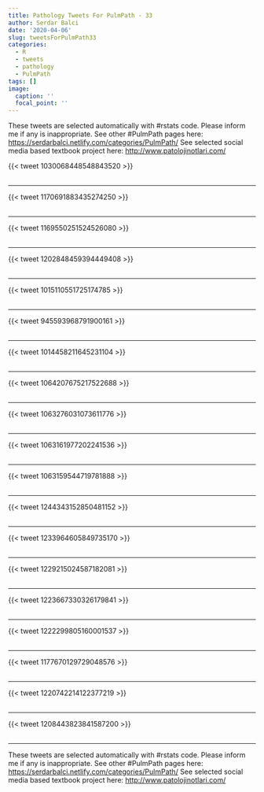 ```yaml
---
title: Pathology Tweets For PulmPath - 33
author: Serdar Balci
date: '2020-04-06'
slug: tweetsForPulmPath33
categories:
  - R
  - tweets
  - pathology
  - PulmPath
tags: []
image:
  caption: ''
  focal_point: ''
---
```



These tweets are selected automatically with #rstats code. Please inform me if any is inappropriate.
See other #PulmPath pages here: https://serdarbalci.netlify.com/categories/PulmPath/ 
See selected social media based textbook project here: http://www.patolojinotlari.com/

{{< tweet 1030068448548843520 >}}
<br>
<br>
<hr>
{{< tweet 1170691883435274250 >}}
<br>
<br>
<hr>
{{< tweet 1169550251524526080 >}}
<br>
<br>
<hr>
{{< tweet 1202848459394449408 >}}
<br>
<br>
<hr>
{{< tweet 1015110551725174785 >}}
<br>
<br>
<hr>
{{< tweet 945593968791900161 >}}
<br>
<br>
<hr>
{{< tweet 1014458211645231104 >}}
<br>
<br>
<hr>
{{< tweet 1064207675217522688 >}}
<br>
<br>
<hr>
{{< tweet 1063276031073611776 >}}
<br>
<br>
<hr>
{{< tweet 1063161977202241536 >}}
<br>
<br>
<hr>
{{< tweet 1063159544719781888 >}}
<br>
<br>
<hr>
{{< tweet 1244343152850481152 >}}
<br>
<br>
<hr>
{{< tweet 1233964605849735170 >}}
<br>
<br>
<hr>
{{< tweet 1229215024587182081 >}}
<br>
<br>
<hr>
{{< tweet 1223667330326179841 >}}
<br>
<br>
<hr>
{{< tweet 1222299805160001537 >}}
<br>
<br>
<hr>
{{< tweet 1177670129729048576 >}}
<br>
<br>
<hr>
{{< tweet 1220742214122377219 >}}
<br>
<br>
<hr>
{{< tweet 1208443823841587200 >}}
<br>
<br>
<hr>


These tweets are selected automatically with #rstats code. Please inform me if any is inappropriate.
See other #PulmPath pages here: https://serdarbalci.netlify.com/categories/PulmPath/ 
See selected social media based textbook project here: http://www.patolojinotlari.com/
